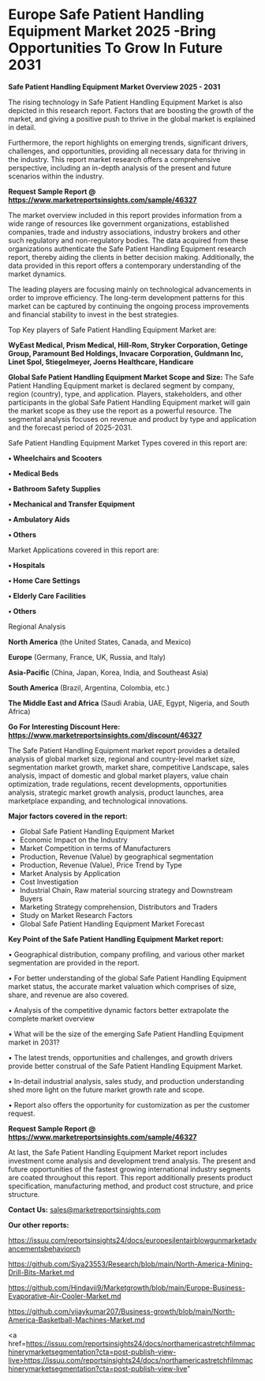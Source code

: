 # Europe Safe Patient Handling Equipment Market 2025 -Bring Opportunities To Grow In Future 2031

<Strong> Safe Patient Handling Equipment Market Overview 2025 - 2031</strong>

The rising technology in Safe Patient Handling Equipment Market is also depicted in this research report. Factors that are boosting the growth of the market, and giving a positive push to thrive in the global market is explained in detail.

Furthermore, the report highlights on emerging trends, significant drivers, challenges, and opportunities, providing all necessary data for thriving in the industry. This report market research offers a comprehensive perspective, including an in-depth analysis of the present and future scenarios within the industry.

<strong>Request Sample Report @ <a href=https://www.marketreportsinsights.com/sample/46327>https://www.marketreportsinsights.com/sample/46327</a></strong>

The market overview included in this report provides information from a wide range of resources like government organizations, established companies, trade and industry associations, industry brokers and other such regulatory and non-regulatory bodies. The data acquired from these organizations authenticate the Safe Patient Handling Equipment research report, thereby aiding the clients in better decision making. Additionally, the data provided in this report offers a contemporary understanding of the market dynamics.

The leading players are focusing mainly on technological advancements in order to improve efficiency. The long-term development patterns for this market can be captured by continuing the ongoing process improvements and financial stability to invest in the best strategies.

Top Key players of Safe Patient Handling Equipment Market are:

<strong>WyEast Medical, Prism Medical, Hill-Rom, Stryker Corporation, Getinge Group, Paramount Bed Holdings, Invacare Corporation, Guldmann Inc, Linet Spol, Stiegelmeyer, Joerns Healthcare, Handicare</strong>

<strong><b>Global Safe Patient Handling Equipment Market Scope and Size:</b></strong>
The Safe Patient Handling Equipment market is declared segment by company, region (country), type, and application. Players, stakeholders, and other participants in the global Safe Patient Handling Equipment market will gain the market scope as they use the report as a powerful resource. The segmental analysis focuses on revenue and product by type and application and the forecast period of 2025-2031.

Safe Patient Handling Equipment Market Types covered in this report are:

<strong>•  Wheelchairs and Scooters

•  Medical Beds

•  Bathroom Safety Supplies

•  Mechanical and Transfer Equipment

•  Ambulatory Aids

•  Others</strong>

Market Applications covered in this report are:

<strong>•  Hospitals

•  Home Care Settings

•  Elderly Care Facilities

•  Others</strong> 

Regional Analysis

<strong>North America</strong> (the United States, Canada, and Mexico)

<strong>Europe</strong> (Germany, France, UK, Russia, and Italy)

<strong>Asia-Pacific</strong> (China, Japan, Korea, India, and Southeast Asia)

<strong>South America</strong> (Brazil, Argentina, Colombia, etc.)

<strong>The Middle East and Africa</strong> (Saudi Arabia, UAE, Egypt, Nigeria, and South Africa)

<strong>Go For Interesting Discount Here: <a href=https://www.marketreportsinsights.com/discount/46327>https://www.marketreportsinsights.com/discount/46327</a></strong>

The Safe Patient Handling Equipment market report provides a detailed analysis of global market size, regional and country-level market size, segmentation market growth, market share, competitive Landscape, sales analysis, impact of domestic and global market players, value chain optimization, trade regulations, recent developments, opportunities analysis, strategic market growth analysis, product launches, area marketplace expanding, and technological innovations.

<strong><b>Major factors covered in the report:</b></strong>
<ul>
  <li>Global Safe Patient Handling Equipment Market </li>
  <li>Economic Impact on the Industry</li>
  <li>Market Competition in terms of Manufacturers</li>
  <li>Production, Revenue (Value) by geographical segmentation</li>
  <li>Production, Revenue (Value), Price Trend by Type</li>
  <li>Market Analysis by Application</li>
  <li>Cost Investigation</li>
  <li>Industrial Chain, Raw material sourcing strategy and Downstream Buyers</li>
  <li>Marketing Strategy comprehension, Distributors and Traders</li>
  <li>Study on Market Research Factors</li>
  <li>Global Safe Patient Handling Equipment Market Forecast</li>
</ul>

<strong><b>Key Point of the Safe Patient Handling Equipment Market report:</b></strong>

• Geographical distribution, company profiling, and various other market segmentation are provided in the report.

• For better understanding of the global Safe Patient Handling Equipment market status, the accurate market valuation which comprises of size, share, and revenue are also covered.

• Analysis of the competitive dynamic factors better extrapolate the complete market overview

• What will be the size of the emerging Safe Patient Handling Equipment market in 2031?

• The latest trends, opportunities and challenges, and growth drivers provide better construal of the Safe Patient Handling Equipment Market.

• In-detail industrial analysis, sales study, and production understanding shed more light on the future market growth rate and scope.

• Report also offers the opportunity for customization as per the customer request.

<strong>Request Sample Report @ <a href=https://www.marketreportsinsights.com/sample/46327>https://www.marketreportsinsights.com/sample/46327</a></strong>

At last, the Safe Patient Handling Equipment Market report includes investment come analysis and development trend analysis. The present and future opportunities of the fastest growing international industry segments are coated throughout this report. This report additionally presents product specification, manufacturing method, and product cost structure, and price structure.

<strong>Contact Us:</strong>
sales@marketreportsinsights.com

<strong>Our other reports:</strong>

<a href=https://issuu.com/reportsinsights24/docs/europesilentairblowgunmarketadvancementsbehaviorch>https://issuu.com/reportsinsights24/docs/europesilentairblowgunmarketadvancementsbehaviorch</a>

<a href=https://github.com/Siya23553/Research/blob/main/North-America-Mining-Drill-Bits-Market.md>https://github.com/Siya23553/Research/blob/main/North-America-Mining-Drill-Bits-Market.md</a>

<a href=https://github.com/Hindavii9/Marketgrowth/blob/main/Europe-Business-Evaporative-Air-Cooler-Market.md>https://github.com/Hindavii9/Marketgrowth/blob/main/Europe-Business-Evaporative-Air-Cooler-Market.md</a>

<a href=https://github.com/vijaykumar207/Business-growth/blob/main/North-America-Basketball-Machines-Market.md>https://github.com/vijaykumar207/Business-growth/blob/main/North-America-Basketball-Machines-Market.md</a>

<a href=https://issuu.com/reportsinsights24/docs/northamericastretchfilmmachinerymarketsegmentation?cta=post-publish-view-live>https://issuu.com/reportsinsights24/docs/northamericastretchfilmmachinerymarketsegmentation?cta=post-publish-view-live</a>"
